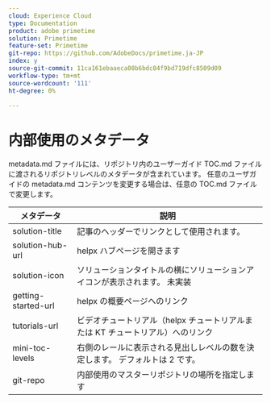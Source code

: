 ```yaml
---
cloud: Experience Cloud
type: Documentation
product: adobe primetime
solution: Primetime
feature-set: Primetime
git-repo: https://github.com/AdobeDocs/primetime.ja-JP
index: y
source-git-commit: 11ca161ebaaeca08b6bdc84f9bd719dfc8509d09
workflow-type: tm+mt
source-wordcount: '111'
ht-degree: 0%

---
```



# 内部使用のメタデータ

metadata.md ファイルには、リポジトリ内のユーザーガイド TOC.md ファイルに渡されるリポジトリレベルのメタデータが含まれています。 任意のユーザガイドの metadata.md コンテンツを変更する場合は、任意の TOC.md ファイルで変更します。

| メタデータ | 説明 |
|--- |--- |
| solution-title | 記事のヘッダーでリンクとして使用されます。 |
| solution-hub-url | helpx ハブページを開きます |
| solution-icon | ソリューションタイトルの横にソリューションアイコンが表示されます。 未実装 |
| getting-started-url | helpx の概要ページへのリンク |
| tutorials-url | ビデオチュートリアル（helpx チュートリアルまたは KT チュートリアル）へのリンク |
| mini-toc-levels | 右側のレールに表示される見出しレベルの数を決定します。 デフォルトは 2 です。 |
| git-repo | 内部使用のマスターリポジトリの場所を指定します |
